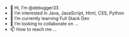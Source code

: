 - 👋 Hi, I’m @debugger33
- 👀 I’m interested in Java, JavaScript, Html, CSS, Python
- 🌱 I’m currently learning Full Stack Dev
- 💞️ I’m looking to collaborate on ...
- 📫 How to reach me ...

<!---
debugger33/debugger33 is a ✨ special ✨ repository because its `README.md` (this file) appears on your GitHub profile.
You can click the Preview link to take a look at your changes.
--->
